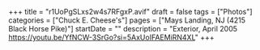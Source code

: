 +++
title = "r1UoPgSLxs2w4s7RFgxP.avif"
draft = false
tags = ["Photos"]
categories = ["Chuck E. Cheese's"]
pages = ["Mays Landing, NJ (4215 Black Horse Pike)"]
startDate = ""
description = "Exterior, April 2005 https://youtu.be/YfNCW-3SrGo?si=5AxUoIFAEMiRN4XL"
+++
